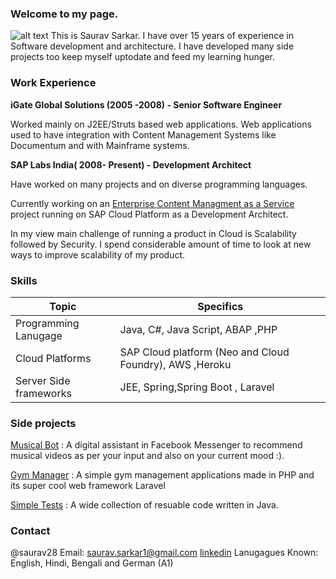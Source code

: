 ### Welcome to my page.
![alt text](https://avatars2.githubusercontent.com/u/238587?s=460&u=811952ee982a4ae8689d380dec72e95836bfe61b&v=4) 
This is Saurav Sarkar. I have over 15 years of experience in Software development and architecture.
I have developed many side projects too keep myself uptodate and feed my learning hunger.

### Work Experience
**iGate Global Solutions (2005 -2008) - Senior Software Engineer**

Worked mainly on J2EE/Struts based web applications. Web applications used to have integration with Content Management Systems like Documentum and with Mainframe systems.

**SAP Labs India( 2008- Present) - Development Architect**

Have worked on many projects and on diverse programming languages.

Currently working on an [Enterprise Content Managment as a Service](https://help.sap.com/viewer/product/DOCUMENT_MANAGEMENT/Cloud/en-US) project running on SAP Cloud Platform as a Development Architect.

In my view main challenge of running a product in Cloud is Scalability followed by Security. I spend considerable amount of time to look at new ways to improve scalability of my product.

### Skills

| Topic      | Specifics |
| ----------- | ----------- |
| Programming Lanugage      | Java, C#, Java Script, ABAP ,PHP     |
| Cloud Platforms   | SAP Cloud platform (Neo and Cloud Foundry), AWS ,Heroku       |
| Server Side frameworks  | JEE, Spring,Spring Boot , Laravel      |

### Side projects

[Musical Bot](https://medium.com/@saurav.sarkar1/build-a-facebook-messenger-bot-with-botkit-5ab159d79f94?source=your_stories_page-------------------------------------) : A digital assistant in Facebook Messenger to recommend musical videos as per your input and also on your current mood :).

[Gym Manager](https://github.com/saurav28/GymManager) : A simple gym management applications made in PHP and its super cool web framework Laravel

[Simple Tests](https://github.com/saurav28/SimpleTests) : A wide collection of resuable code written in Java. 


### Contact
@saurav28
Email: saurav.sarkar1@gmail.com
[linkedin](https://www.linkedin.com/in/sauravsarkar1/)
Lanugagues Known: English, Hindi, Bengali and German (A1)
